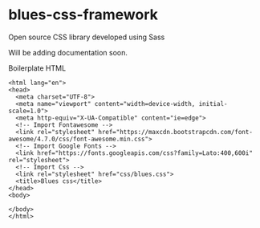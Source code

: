 # blues-css-framework
Open source CSS library developed using Sass

Will be adding documentation soon.

Boilerplate HTML

```<!DOCTYPE html>
<html lang="en">
<head>
  <meta charset="UTF-8">
  <meta name="viewport" content="width=device-width, initial-scale=1.0">
  <meta http-equiv="X-UA-Compatible" content="ie=edge">
  <!-- Import Fontawesome -->
  <link rel="stylesheet" href="https://maxcdn.bootstrapcdn.com/font-awesome/4.7.0/css/font-awesome.min.css">
  <!-- Import Google Fonts -->
  <link href="https://fonts.googleapis.com/css?family=Lato:400,600i" rel="stylesheet">
  <!-- Import Css -->
  <link rel="stylesheet" href="css/blues.css">
  <title>Blues css</title>
</head>
<body>
  
</body>
</html>
```
